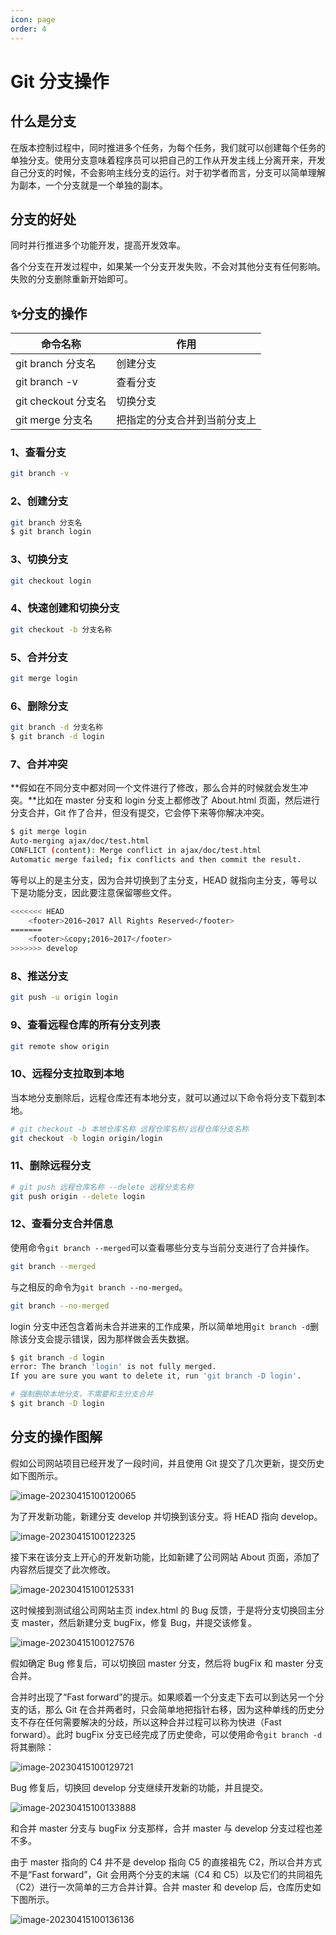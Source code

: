 ```yaml
---
icon: page
order: 4
---
```

# Git 分支操作

## 什么是分支

在版本控制过程中，同时推进多个任务，为每个任务，我们就可以创建每个任务的单独分支。使用分支意味着程序员可以把自己的工作从开发主线上分离开来，开发自己分支的时候，不会影响主线分支的运行。对于初学者而言，分支可以简单理解为副本，一个分支就是一个单独的副本。

## 分支的好处

同时并行推进多个功能开发，提高开发效率。

各个分支在开发过程中，如果某一个分支开发失败，不会对其他分支有任何影响。失败的分支删除重新开始即可。

## ✨分支的操作

| 命令名称            | 作用                         |
| ------------------- | ---------------------------- |
| git branch 分支名   | 创建分支                     |
| git branch -v       | 查看分支                     |
| git checkout 分支名 | 切换分支                     |
| git merge 分支名    | 把指定的分支合并到当前分支上 |

### 1、查看分支

```sh
git branch -v
```

### 2、创建分支

```sh
git branch 分支名
$ git branch login
```

### 3、切换分支

```sh
git checkout login
```

### 4、快速创建和切换分支

```sh
git checkout -b 分支名称
```

### 5、合并分支

```sh
git merge login 
```

### 6、删除分支

```bash
git branch -d 分支名称
$ git branch -d login
```

### 7、合并冲突

**假如在不同分支中都对同一个文件进行了修改，那么合并的时候就会发生冲突。**比如在 master 分支和 login 分支上都修改了 About.html 页面，然后进行分支合并，Git 作了合并，但没有提交，它会停下来等你解决冲突。

```sh
$ git merge login
Auto-merging ajax/doc/test.html
CONFLICT (content): Merge conflict in ajax/doc/test.html
Automatic merge failed; fix conflicts and then commit the result.
```

等号以上的是主分支，因为合并切换到了主分支，HEAD 就指向主分支，等号以下是功能分支，因此要注意保留哪些文件。

```sh
<<<<<<< HEAD
	<footer>2016~2017 All Rights Reserved</footer>
=======
	<footer>&copy;2016~2017</footer>
>>>>>>> develop
```

### 8、推送分支

```sh
git push -u origin login
```

### 9、查看远程仓库的所有分支列表

```sh
git remote show origin
```

### 10、远程分支拉取到本地

当本地分支删除后，远程仓库还有本地分支，就可以通过以下命令将分支下载到本地。

```sh
# git checkout -b 本地仓库名称 远程仓库名称/远程仓库分支名称
git checkout -b login origin/login
```

### 11、删除远程分支

```sh
# git push 远程仓库名称 --delete 远程分支名称
git push origin --delete login
```

### 12、查看分支合并信息

使用命令`git branch --merged`可以查看哪些分支与当前分支进行了合并操作。

```sh
git branch --merged
```

与之相反的命令为`git branch --no-merged`。

```sh
git branch --no-merged
```

login 分支中还包含着尚未合并进来的工作成果，所以简单地用`git branch -d`删除该分支会提示错误，因为那样做会丢失数据。

```sh
$ git branch -d login
error: The branch 'login' is not fully merged.
If you are sure you want to delete it, run 'git branch -D login'.

# 强制删除本地分支，不需要和主分支合并
$ git branch -D login
```

## 分支的操作图解

假如公司网站项目已经开发了一段时间，并且使用 Git 提交了几次更新，提交历史如下图所示。

![image-20230415100120065](./assets/image-20230415100120065.png)

为了开发新功能，新建分支 develop 并切换到该分支。将 HEAD 指向 develop。

![image-20230415100122325](./assets/image-20230415100122325.png)

接下来在该分支上开心的开发新功能，比如新建了公司网站 About 页面，添加了内容然后提交了此次修改。

![image-20230415100125331](./assets/image-20230415100125331.png)

这时候接到测试组公司网站主页 index.html 的 Bug 反馈，于是将分支切换回主分支 master，然后新建分支 bugFix，修复 Bug，并提交该修复。

![image-20230415100127576](./assets/image-20230415100127576.png)

假如确定 Bug 修复后，可以切换回 master 分支，然后将 bugFix 和 master 分支合并。

合并时出现了“Fast forward”的提示。如果顺着一个分支走下去可以到达另一个分支的话，那么 Git 在合并两者时，只会简单地把指针右移，因为这种单线的历史分支不存在任何需要解决的分歧，所以这种合并过程可以称为快进（Fast forward）。此时 bugFix 分支已经完成了历史使命，可以使用命令`git branch -d`将其删除：

![image-20230415100129721](./assets/image-20230415100129721.png)

Bug 修复后，切换回 develop 分支继续开发新的功能，并且提交。

![image-20230415100133888](./assets/image-20230415100133888.png)

和合并 master 分支与 bugFix 分支那样，合并 master 与 develop 分支过程也差不多。

由于 master 指向的 C4 并不是 develop 指向 C5 的直接祖先 C2，所以合并方式不是“Fast forward”，Git 会用两个分支的末端（C4 和 C5）以及它们的共同祖先（C2）进行一次简单的三方合并计算。合并 master 和 develop 后，仓库历史如下图所示。

![image-20230415100136136](./assets/image-20230415100136136.png)
